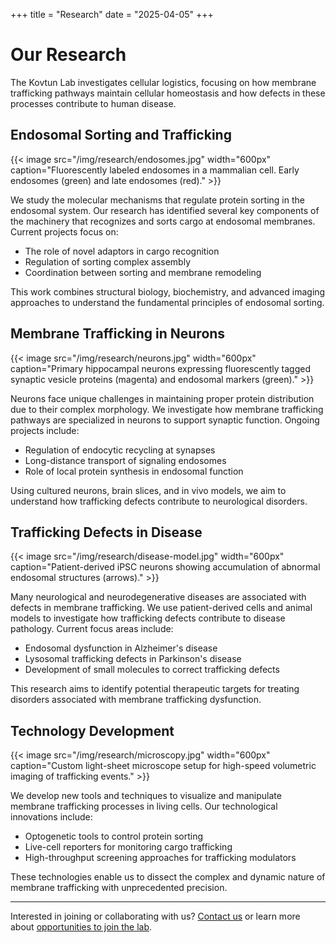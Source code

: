 +++
title = "Research"
date = "2025-04-05"
+++

# Our Research

The Kovtun Lab investigates cellular logistics, focusing on how membrane trafficking pathways maintain cellular homeostasis and how defects in these processes contribute to human disease.

## Endosomal Sorting and Trafficking

{{< image src="/img/research/endosomes.jpg" width="600px" caption="Fluorescently labeled endosomes in a mammalian cell. Early endosomes (green) and late endosomes (red)." >}}

We study the molecular mechanisms that regulate protein sorting in the endosomal system. Our research has identified several key components of the machinery that recognizes and sorts cargo at endosomal membranes. Current projects focus on:

- The role of novel adaptors in cargo recognition
- Regulation of sorting complex assembly
- Coordination between sorting and membrane remodeling

This work combines structural biology, biochemistry, and advanced imaging approaches to understand the fundamental principles of endosomal sorting.

## Membrane Trafficking in Neurons

{{< image src="/img/research/neurons.jpg" width="600px" caption="Primary hippocampal neurons expressing fluorescently tagged synaptic vesicle proteins (magenta) and endosomal markers (green)." >}}

Neurons face unique challenges in maintaining proper protein distribution due to their complex morphology. We investigate how membrane trafficking pathways are specialized in neurons to support synaptic function. Ongoing projects include:

- Regulation of endocytic recycling at synapses
- Long-distance transport of signaling endosomes
- Role of local protein synthesis in endosomal function

Using cultured neurons, brain slices, and in vivo models, we aim to understand how trafficking defects contribute to neurological disorders.

## Trafficking Defects in Disease

{{< image src="/img/research/disease-model.jpg" width="600px" caption="Patient-derived iPSC neurons showing accumulation of abnormal endosomal structures (arrows)." >}}

Many neurological and neurodegenerative diseases are associated with defects in membrane trafficking. We use patient-derived cells and animal models to investigate how trafficking defects contribute to disease pathology. Current focus areas include:

- Endosomal dysfunction in Alzheimer's disease
- Lysosomal trafficking defects in Parkinson's disease
- Development of small molecules to correct trafficking defects

This research aims to identify potential therapeutic targets for treating disorders associated with membrane trafficking dysfunction.

## Technology Development

{{< image src="/img/research/microscopy.jpg" width="600px" caption="Custom light-sheet microscope setup for high-speed volumetric imaging of trafficking events." >}}

We develop new tools and techniques to visualize and manipulate membrane trafficking processes in living cells. Our technological innovations include:

- Optogenetic tools to control protein sorting
- Live-cell reporters for monitoring cargo trafficking
- High-throughput screening approaches for trafficking modulators

These technologies enable us to dissect the complex and dynamic nature of membrane trafficking with unprecedented precision.

---

Interested in joining or collaborating with us? [Contact us](/contact) or learn more about [opportunities to join the lab](/join).
